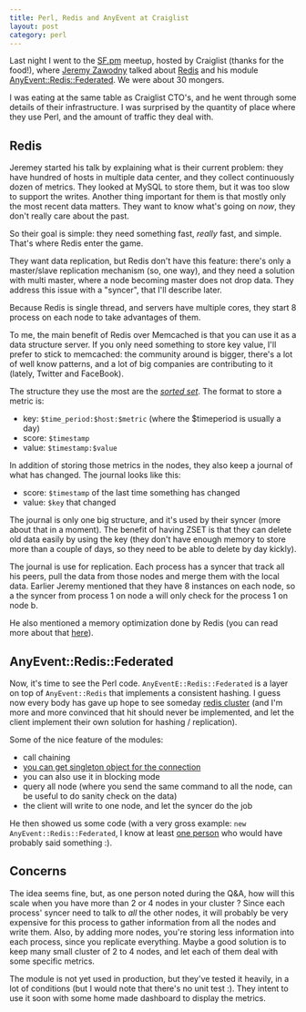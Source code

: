 ```yaml
---
title: Perl, Redis and AnyEvent at Craiglist
layout: post
category: perl
---
```


Last night I went to the
[SF.pm](http://www.meetup.com/San-Francisco-Perl-Mongers/) meetup,
hosted by Craiglist (thanks for the food!), where
[Jeremy Zawodny](https://twitter.com/jzawodn) talked about
[Redis](http://redis.io) and his module
[AnyEvent::Redis::Federated](https://metacpan.org/module/AnyEvent::Redis::Federated).
We were about 30 mongers.

I was eating at the same table as Craiglist CTO's, and he went through
some details of their infrastructure.  I was surprised by the quantity
of place where they use Perl, and the amount of traffic they deal with.

## Redis

Jeremey started his talk by explaining what is their current problem:
they have hundred of hosts in multiple data center, and they collect
continuously dozen of metrics.  They looked at MySQL to store them,
but it was too slow to support the writes.  Another thing
important for them is that mostly only the most recent data matters.  They
want to know what's going on *now*, they don't really care about the
past.

So their goal is simple: they need something fast, *really* fast, and
simple.  That's where Redis enter the game.

They want data replication, but
Redis don't have this feature: there's only a master/slave replication
mechanism (so, one way), and they need a solution with multi master,
where a node becoming master does not drop data. They address this
issue with a "syncer", that I'll describe later.

Because Redis is single thread, and servers have multiple cores, they
start 8 process on each node to take advantages of them.

To me, the main benefit of Redis over Memcached is that you can use
it as a data structure server.  If you only need something to store
key value, I'll prefer to stick to memcached: the community around is
bigger, there's a lot of well know patterns, and a lot of big
companies are contributing to it (lately, Twitter and FaceBook).

The structure they use the most are the
[*sorted set*](http://redis.io/commands#sorted_set).  The format to store a metric is:

 *  key: `$time_period:$host:$metric` (where the $timeperiod is
    usually a day)
 *  score: `$timestamp`
 *  value: `$timestamp:$value`

In addition of storing those metrics in the nodes, they also keep a
journal of what has changed.  The journal looks like this:

 *  score: `$timestamp` of the last time something has changed
 *  value: `$key` that changed
  
The journal is only one big structure, and it's used by their syncer
(more about that in a moment).  The benefit of having ZSET is that
they can delete old data easily by using the key (they don't have
enough memory to store more than a couple of days, so they need to be
able to delete by day kickly).

The journal is use for replication.  Each process has a syncer that
track all his peers, pull the data from those nodes and merge them
with the local data.  Earlier Jeremy mentioned that they have 8
instances on each node, so a the syncer from process 1 on node a will
only check for the process 1 on node b.

He also mentioned a memory optimization done by Redis (you can read
more about that [here](http://redis.io/topics/memory-optimization)).

## AnyEvent::Redis::Federated

Now, it's time to see the Perl code. `AnyEventE::Redis::Federated` is
a layer on top of `AnyEvent::Redis` that implements a consistent
hashing.  I guess now every body has gave up hope to see someday
[redis cluster](http://redis.io/topics/cluster-spec) (and I'm more and
more convinced that hit should never be implemented, and let the
client implement their own solution for hashing / replication).

Some of the nice feature of the modules:

 *  call chaining
 *  [you can get singleton object for the connection](https://metacpan.org/module/AnyEvent::Redis::Federated#SHARED-CONNECTIONS)
 *  you can also use it in blocking mode
 *  query all node (where you send the same command to all the node,
   can be useful to do sanity check on the data)
 *  the client will write to one node, and let the syncer do the job

He then showed us some code (with a very gross example: `new
AnyEvent::Redis::Federated`, I know at least
[one person](http://search.cpan.org/perldoc?indirect) who would have
probably said something :).

## Concerns

The idea seems fine, but, as one person noted during the Q&A, how will
this scale when you have more than 2 or 4 nodes in your cluster ?
Since each process' syncer need to talk to *all* the other nodes, it
will probably be very expensive for this process to gather information
from all the nodes and write them.  Also, by adding more nodes, you're
storing less information into each process, since you replicate
everything.  Maybe a good solution is to keep many small cluster of
2 to 4 nodes, and let each of them deal with some specific metrics.

The module is not yet used in production, but they've tested it
heavily, in a lot of conditions (but I would note that there's no unit
test :).  They intent to use it soon with some
home made dashboard to display the metrics.

